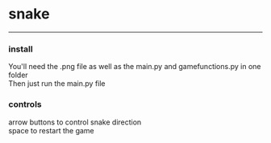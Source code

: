# snake
***
### install
You'll need the .png file as well as the main.py and gamefunctions.py in one folder
<br>Then just run the main.py file
### controls
arrow buttons to control snake direction
<br>space to restart the game
